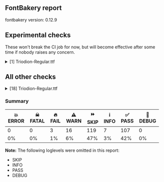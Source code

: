 ## FontBakery report

fontbakery version: 0.12.9



## Experimental checks

These won't break the CI job for now, but will become effective after some time if nobody raises any concern.


<details><summary>[1] Triodion-Regular.ttf</summary>
<div>
<details>
    <summary>⚠️ <b>WARN</b> Validate size, and resolution of article images, and ensure article page has minimum length and includes visual assets. <a href="https://fontbakery.readthedocs.io/en/stable/fontbakery/checks/googlefonts.article.html#"></a></summary>
    <div>







* ⚠️ **WARN** <p>Family metadata at fonts/ttf does not have an article.</p>
 [code: lacks-article]



</div>
</details>
</div>
</details>




## All other checks



<details><summary>[18] Triodion-Regular.ttf</summary>
<div>
<details>
    <summary>🔥 <b>FAIL</b> Do we have the latest version of FontBakery installed? <a href="https://fontbakery.readthedocs.io/en/stable/fontbakery/checks/universal.fontbakery.html#"></a></summary>
    <div>







* 🔥 **FAIL** <p>Current FontBakery version is 0.12.9, while a newer 0.12.10 is already available. Please upgrade it with 'pip install -U fontbakery'</p>
 [code: outdated-fontbakery]



</div>
</details>

<details>
    <summary>🔥 <b>FAIL</b> Shapes languages in all GF glyphsets. <a href="https://fontbakery.readthedocs.io/en/stable/fontbakery/checks/googlefonts.glyphset.html#"></a></summary>
    <div>







* 🔥 **FAIL** <p>GF_Cyrillic_Core glyphset:</p>
<table>
<thead>
<tr>
<th align="left">Language</th>
<th align="left">FAIL messages</th>
</tr>
</thead>
<tbody>
<tr>
<td align="left">uk_Cyrl (Ukrainian)</td>
<td align="left">Some base glyphs were missing: ʼ, ґ</td>
</tr>
<tr>
<td align="left">^</td>
<td align="left">Shaper produced a .notdef</td>
</tr>
</tbody>
</table>
 [code: failed-language-shaping]



* ⚠️ **WARN** <p>GF_Cyrillic_Core glyphset:</p>
<table>
<thead>
<tr>
<th align="left">Language</th>
<th align="left">WARN messages</th>
</tr>
</thead>
<tbody>
<tr>
<td align="left">uk_Cyrl (Ukrainian)</td>
<td align="left">Some auxiliary glyphs were missing: ʼ, ґ</td>
</tr>
</tbody>
</table>
 [code: warning-language-shaping]



</div>
</details>

<details>
    <summary>🔥 <b>FAIL</b> Check Google Fonts glyph coverage. <a href="https://fontbakery.readthedocs.io/en/stable/fontbakery/checks/googlefonts.glyphset.html#"></a></summary>
    <div>







* 🔥 **FAIL** <p>Missing required codepoints:</p>
<pre><code>- 0x0100 (LATIN CAPITAL LETTER A WITH MACRON)


- 0x0101 (LATIN SMALL LETTER A WITH MACRON)


- 0x0102 (LATIN CAPITAL LETTER A WITH BREVE)


- 0x0103 (LATIN SMALL LETTER A WITH BREVE)


- 0x0104 (LATIN CAPITAL LETTER A WITH OGONEK)


- 0x0105 (LATIN SMALL LETTER A WITH OGONEK)


- 0x0106 (LATIN CAPITAL LETTER C WITH ACUTE)


- 0x0107 (LATIN SMALL LETTER C WITH ACUTE)


- 0x010A (LATIN CAPITAL LETTER C WITH DOT ABOVE)


- 0x010B (LATIN SMALL LETTER C WITH DOT ABOVE)


- 0x010C (LATIN CAPITAL LETTER C WITH CARON)


- 0x010D (LATIN SMALL LETTER C WITH CARON)


- 0x010E (LATIN CAPITAL LETTER D WITH CARON)


- 0x010F (LATIN SMALL LETTER D WITH CARON)


- 0x0110 (LATIN CAPITAL LETTER D WITH STROKE)


- 0x0111 (LATIN SMALL LETTER D WITH STROKE)


- 0x0112 (LATIN CAPITAL LETTER E WITH MACRON)


- 0x0113 (LATIN SMALL LETTER E WITH MACRON)


- 0x0116 (LATIN CAPITAL LETTER E WITH DOT ABOVE)


- 0x0117 (LATIN SMALL LETTER E WITH DOT ABOVE)


- 0x0118 (LATIN CAPITAL LETTER E WITH OGONEK)


- 0x0119 (LATIN SMALL LETTER E WITH OGONEK)


- 0x011A (LATIN CAPITAL LETTER E WITH CARON)


- 0x011B (LATIN SMALL LETTER E WITH CARON)


- 0x011E (LATIN CAPITAL LETTER G WITH BREVE)


- 0x011F (LATIN SMALL LETTER G WITH BREVE)


- 0x0120 (LATIN CAPITAL LETTER G WITH DOT ABOVE)


- 0x0121 (LATIN SMALL LETTER G WITH DOT ABOVE)


- 0x0122 (LATIN CAPITAL LETTER G WITH CEDILLA)


- 0x0123 (LATIN SMALL LETTER G WITH CEDILLA)


- 0x0126 (LATIN CAPITAL LETTER H WITH STROKE)


- 0x0127 (LATIN SMALL LETTER H WITH STROKE)


- 0x012A (LATIN CAPITAL LETTER I WITH MACRON)


- 0x012B (LATIN SMALL LETTER I WITH MACRON)


- 0x012E (LATIN CAPITAL LETTER I WITH OGONEK)


- 0x012F (LATIN SMALL LETTER I WITH OGONEK)


- 0x0130 (LATIN CAPITAL LETTER I WITH DOT ABOVE)


- 0x0136 (LATIN CAPITAL LETTER K WITH CEDILLA)


- 0x0137 (LATIN SMALL LETTER K WITH CEDILLA)


- 0x0139 (LATIN CAPITAL LETTER L WITH ACUTE)


- 0x013A (LATIN SMALL LETTER L WITH ACUTE)


- 0x013B (LATIN CAPITAL LETTER L WITH CEDILLA)


- 0x013C (LATIN SMALL LETTER L WITH CEDILLA)


- 0x013D (LATIN CAPITAL LETTER L WITH CARON)


- 0x013E (LATIN SMALL LETTER L WITH CARON)


- 0x0141 (LATIN CAPITAL LETTER L WITH STROKE)


- 0x0142 (LATIN SMALL LETTER L WITH STROKE)


- 0x0143 (LATIN CAPITAL LETTER N WITH ACUTE)


- 0x0144 (LATIN SMALL LETTER N WITH ACUTE)


- 0x0145 (LATIN CAPITAL LETTER N WITH CEDILLA)


- 0x0146 (LATIN SMALL LETTER N WITH CEDILLA)


- 0x0147 (LATIN CAPITAL LETTER N WITH CARON)


- 0x0148 (LATIN SMALL LETTER N WITH CARON)


- 0x0150 (LATIN CAPITAL LETTER O WITH DOUBLE ACUTE)


- 0x0151 (LATIN SMALL LETTER O WITH DOUBLE ACUTE)


- 0x0154 (LATIN CAPITAL LETTER R WITH ACUTE)


- 0x0155 (LATIN SMALL LETTER R WITH ACUTE)


- 0x0158 (LATIN CAPITAL LETTER R WITH CARON)


- 0x0159 (LATIN SMALL LETTER R WITH CARON)


- 0x015A (LATIN CAPITAL LETTER S WITH ACUTE)


- 0x015B (LATIN SMALL LETTER S WITH ACUTE)


- 0x015E (LATIN CAPITAL LETTER S WITH CEDILLA)


- 0x015F (LATIN SMALL LETTER S WITH CEDILLA)


- 0x0160 (LATIN CAPITAL LETTER S WITH CARON)


- 0x0161 (LATIN SMALL LETTER S WITH CARON)


- 0x0164 (LATIN CAPITAL LETTER T WITH CARON)


- 0x0165 (LATIN SMALL LETTER T WITH CARON)


- 0x016A (LATIN CAPITAL LETTER U WITH MACRON)


- 0x016B (LATIN SMALL LETTER U WITH MACRON)


- 0x016E (LATIN CAPITAL LETTER U WITH RING ABOVE)


- 0x016F (LATIN SMALL LETTER U WITH RING ABOVE)


- 0x0170 (LATIN CAPITAL LETTER U WITH DOUBLE ACUTE)


- 0x0171 (LATIN SMALL LETTER U WITH DOUBLE ACUTE)


- 0x0172 (LATIN CAPITAL LETTER U WITH OGONEK)


- 0x0173 (LATIN SMALL LETTER U WITH OGONEK)


- 0x0174 (LATIN CAPITAL LETTER W WITH CIRCUMFLEX)


- 0x0175 (LATIN SMALL LETTER W WITH CIRCUMFLEX)


- 0x0176 (LATIN CAPITAL LETTER Y WITH CIRCUMFLEX)


- 0x0177 (LATIN SMALL LETTER Y WITH CIRCUMFLEX)


- 0x0178 (LATIN CAPITAL LETTER Y WITH DIAERESIS)


- 0x0179 (LATIN CAPITAL LETTER Z WITH ACUTE)


- 0x017A (LATIN SMALL LETTER Z WITH ACUTE)


- 0x017B (LATIN CAPITAL LETTER Z WITH DOT ABOVE)


- 0x017C (LATIN SMALL LETTER Z WITH DOT ABOVE)


- 0x017D (LATIN CAPITAL LETTER Z WITH CARON)


- 0x017E (LATIN SMALL LETTER Z WITH CARON)


- 0x0218 (LATIN CAPITAL LETTER S WITH COMMA BELOW)


- 0x0219 (LATIN SMALL LETTER S WITH COMMA BELOW)


- 0x021A (LATIN CAPITAL LETTER T WITH COMMA BELOW)


- 0x021B (LATIN SMALL LETTER T WITH COMMA BELOW)


- 0x0237 (LATIN SMALL LETTER DOTLESS J)


- 0x02C7 (CARON)


- 0x02D8 (BREVE)


- 0x02D9 (DOT ABOVE)


- 0x02DB (OGONEK)


- 0x02DD (DOUBLE ACUTE ACCENT)


- 0x0302 (COMBINING CIRCUMFLEX ACCENT)


- 0x0303 (COMBINING TILDE)


- 0x0304 (COMBINING MACRON)


- 0x030A (COMBINING RING ABOVE)


- 0x030B (COMBINING DOUBLE ACUTE ACCENT)


- 0x030C (COMBINING CARON)


- 0x0326 (COMBINING COMMA BELOW)


- 0x0327 (COMBINING CEDILLA)


- 0x0328 (COMBINING OGONEK)


- 0x1E80 (LATIN CAPITAL LETTER W WITH GRAVE)


- 0x1E81 (LATIN SMALL LETTER W WITH GRAVE)


- 0x1E82 (LATIN CAPITAL LETTER W WITH ACUTE)


- 0x1E83 (LATIN SMALL LETTER W WITH ACUTE)


- 0x1E84 (LATIN CAPITAL LETTER W WITH DIAERESIS)


- 0x1E85 (LATIN SMALL LETTER W WITH DIAERESIS)


- 0x1E9E (LATIN CAPITAL LETTER SHARP S)


- 0x1EF2 (LATIN CAPITAL LETTER Y WITH GRAVE)


- 0x1EF3 (LATIN SMALL LETTER Y WITH GRAVE)


- 0x2122 (TRADE MARK SIGN)
</code></pre>
 [code: missing-codepoints]



</div>
</details>

<details>
    <summary>⚠️ <b>WARN</b> Check glyphs in mark glyph class are non-spacing. <a href="https://fontbakery.readthedocs.io/en/stable/fontbakery/checks/opentype.gdef.html#"></a></summary>
    <div>







* ⚠️ **WARN** <p>The following spacing glyphs may be in the GDEF mark glyph class by mistake:
acutecomb (U+0301), gravecomb (U+0300), uni0306 (U+0306), uni0307 (U+0307), uni0308 (U+0308), uni030F (U+030F), uni0311 (U+0311), uni033E (U+033E), uni0360 (U+0360), uni0483 (U+0483), uni0485 (U+0485), uni0486 (U+0486), uni0486.upper (U+E000), uni04860300 (U+E003), uni04860300.upper (U+E004), uni04860301 (U+E001), uni04860301.upper (U+E002), uni0487 (U+0487) and uniA675 (U+A675)</p>
 [code: spacing-mark-glyphs]



</div>
</details>

<details>
    <summary>⚠️ <b>WARN</b> Check mark characters are in GDEF mark glyph class. <a href="https://fontbakery.readthedocs.io/en/stable/fontbakery/checks/opentype.gdef.html#"></a></summary>
    <div>







* ⚠️ **WARN** <p>The following mark characters could be in the GDEF mark glyph class:
uni034F (U+034F), uni0484 (U+0484), uni1DC0 (U+1DC0), uni1DC1 (U+1DC1), uniA66F (U+A66F) and uniA67D (U+A67D)</p>
 [code: mark-chars]



</div>
</details>

<details>
    <summary>⚠️ <b>WARN</b> Check if each glyph has the recommended amount of contours. <a href="https://fontbakery.readthedocs.io/en/stable/fontbakery/checks/universal.html#"></a></summary>
    <div>







* ⚠️ **WARN** <p>This check inspects the glyph outlines and detects the total number of contours in each of them. The expected values are infered from the typical ammounts of contours observed in a large collection of reference font families. The divergences listed below may simply indicate a significantly different design on some of your glyphs. On the other hand, some of these may flag actual bugs in the font such as glyphs mapped to an incorrect codepoint. Please consider reviewing the design and codepoint assignment of these to make sure they are correct.</p>
<p>The following glyphs do not have the recommended number of contours:</p>
<pre><code>- Glyph name: .null	Contours detected: 5	Expected: 0

- Glyph name: asterisk	Contours detected: 2	Expected: 1 or 4

- Glyph name: afii10070	Contours detected: 1	Expected: 2

- Glyph name: afii10076	Contours detected: 2	Expected: 1

- Glyph name: uni0450	Contours detected: 2	Expected: 3

- Glyph name: uni0451	Contours detected: 3	Expected: 4

- Glyph name: afii10103	Contours detected: 1	Expected: 2

- Glyph name: uni045C	Contours detected: 3	Expected: 2

- Glyph name: uni046E	Contours detected: 1	Expected: 2

- Glyph name: uni046F	Contours detected: 1	Expected: 2

- Glyph name: uni0473	Contours detected: 2	Expected: 3

- Glyph name: uni0484	Contours detected: 2	Expected: 1

- Glyph name: uni25CC	Contours detected: 8	Expected: 16 or 12

- Glyph name: .null	Contours detected: 5	Expected: 0

- Glyph name: asterisk	Contours detected: 2	Expected: 1 or 4

- Glyph name: uni0450	Contours detected: 2	Expected: 3

- Glyph name: uni0451	Contours detected: 3	Expected: 4

- Glyph name: uni045C	Contours detected: 3	Expected: 2

- Glyph name: uni046E	Contours detected: 1	Expected: 2

- Glyph name: uni046F	Contours detected: 1	Expected: 2

- Glyph name: uni0473	Contours detected: 2	Expected: 3

- Glyph name: uni0484	Contours detected: 2	Expected: 1

- Glyph name: uni25CC	Contours detected: 8	Expected: 16 or 12
</code></pre>
 [code: contour-count]



</div>
</details>

<details>
    <summary>⚠️ <b>WARN</b> Check math signs have the same width. <a href="https://fontbakery.readthedocs.io/en/stable/fontbakery/checks/universal.html#"></a></summary>
    <div>







* ⚠️ **WARN** <p>The most common width is 887 among a set of 4 math glyphs.
The following math glyphs have a different width, though:</p>
<p>Width = 453:
plus</p>
<p>Width = 611:
less</p>
<p>Width = 376:
equal</p>
<p>Width = 600:
greater</p>
<p>Width = 466:
logicalnot</p>
<p>Width = 579:
plusminus, divide, multiply</p>
<p>Width = 360:
minus</p>
 [code: width-outliers]



</div>
</details>

<details>
    <summary>⚠️ <b>WARN</b> Does the font contain a soft hyphen? <a href="https://fontbakery.readthedocs.io/en/stable/fontbakery/checks/universal.glyphset.html#"></a></summary>
    <div>







* ⚠️ **WARN** <p>This font has a 'Soft Hyphen' character.</p>
 [code: softhyphen]



</div>
</details>

<details>
    <summary>⚠️ <b>WARN</b> Font has **proper** whitespace glyph names? <a href="https://fontbakery.readthedocs.io/en/stable/fontbakery/checks/universal.glyphnames.html#"></a></summary>
    <div>







* ⚠️ **WARN** <p>Glyph 0x00A0 is called &quot;nbspace&quot;: Change to &quot;uni00A0&quot;</p>
 [code: not-recommended-00a0]



</div>
</details>

<details>
    <summary>⚠️ <b>WARN</b> Do any segments have colinear vectors? <a href="https://fontbakery.readthedocs.io/en/stable/fontbakery/checks/outline.html#"></a></summary>
    <div>







* ⚠️ **WARN** <p>The following glyphs have colinear vectors:</p>
<pre><code>* Z (U+005A): L&lt;&lt;187.0,38.0&gt;--&lt;189.0,38.0&gt;&gt; -&gt; L&lt;&lt;189.0,38.0&gt;--&lt;382.0,42.0&gt;&gt;

* u1F543 (U+1F543): L&lt;&lt;627.0,195.0&gt;--&lt;628.0,143.0&gt;&gt; -&gt; L&lt;&lt;628.0,143.0&gt;--&lt;628.0,115.0&gt;&gt;

* u1F544 (U+1F544): L&lt;&lt;40.0,115.0&gt;--&lt;40.0,143.0&gt;&gt; -&gt; L&lt;&lt;40.0,143.0&gt;--&lt;41.0,195.0&gt;&gt;

* u1F545 (U+1F545): L&lt;&lt;318.0,356.0&gt;--&lt;305.0,351.0&gt;&gt; -&gt; L&lt;&lt;305.0,351.0&gt;--&lt;294.0,347.0&gt;&gt;

* u1f545.alt2 (U+E5D1): L&lt;&lt;269.0,462.0&gt;--&lt;271.0,653.0&gt;&gt; -&gt; L&lt;&lt;271.0,653.0&gt;--&lt;271.0,659.0&gt;&gt;

* uni040E (U+040E): L&lt;&lt;292.0,41.0&gt;--&lt;298.0,155.0&gt;&gt; -&gt; L&lt;&lt;298.0,155.0&gt;--&lt;303.0,232.0&gt;&gt;

* uni040E (U+040E): L&lt;&lt;346.0,281.0&gt;--&lt;339.0,154.0&gt;&gt; -&gt; L&lt;&lt;339.0,154.0&gt;--&lt;333.0,41.0&gt;&gt;

* uni0423 (U+0423): L&lt;&lt;292.0,41.0&gt;--&lt;298.0,155.0&gt;&gt; -&gt; L&lt;&lt;298.0,155.0&gt;--&lt;303.0,232.0&gt;&gt;

* uni0423 (U+0423): L&lt;&lt;346.0,281.0&gt;--&lt;339.0,154.0&gt;&gt; -&gt; L&lt;&lt;339.0,154.0&gt;--&lt;333.0,41.0&gt;&gt;

* uni046A (U+046A): L&lt;&lt;404.0,443.0&gt;--&lt;254.0,624.0&gt;&gt; -&gt; L&lt;&lt;254.0,624.0&gt;--&lt;245.0,633.0&gt;&gt;

* uni203B (U+203B): L&lt;&lt;295.0,340.0&gt;--&lt;339.0,383.0&gt;&gt; -&gt; L&lt;&lt;339.0,383.0&gt;--&lt;382.0,425.0&gt;&gt;

* uni2DE6 (U+2DE6): L&lt;&lt;-300.0,521.0&gt;--&lt;-298.0,660.0&gt;&gt; -&gt; L&lt;&lt;-298.0,660.0&gt;--&lt;-296.0,755.0&gt;&gt;

* uni2DE6 (U+2DE6): L&lt;&lt;-90.0,730.0&gt;--&lt;-87.0,713.0&gt;&gt; -&gt; L&lt;&lt;-87.0,713.0&gt;--&lt;-86.0,708.0&gt;&gt;

* uni2DE60487 (U+F4E6): L&lt;&lt;-300.0,521.0&gt;--&lt;-298.0,660.0&gt;&gt; -&gt; L&lt;&lt;-298.0,660.0&gt;--&lt;-296.0,755.0&gt;&gt;

* uni2DE60487 (U+F4E6): L&lt;&lt;-90.0,730.0&gt;--&lt;-87.0,713.0&gt;&gt; -&gt; L&lt;&lt;-87.0,713.0&gt;--&lt;-86.0,708.0&gt;&gt;

* uni2DE8 (U+2DE8): L&lt;&lt;-81.0,793.0&gt;--&lt;-78.0,746.0&gt;&gt; -&gt; L&lt;&lt;-78.0,746.0&gt;--&lt;-70.0,632.0&gt;&gt;

* uni2DEE (U+2DEE): L&lt;&lt;-398.0,536.0&gt;--&lt;-398.0,618.0&gt;&gt; -&gt; L&lt;&lt;-398.0,618.0&gt;--&lt;-398.0,623.0&gt;&gt;

* uni2DF2 (U+2DF2): L&lt;&lt;-134.0,584.0&gt;--&lt;-134.0,570.0&gt;&gt; -&gt; L&lt;&lt;-134.0,570.0&gt;--&lt;-132.0,550.0&gt;&gt;

* uni2DF2 (U+2DF2): L&lt;&lt;-251.0,604.0&gt;--&lt;-250.0,582.0&gt;&gt; -&gt; L&lt;&lt;-250.0,582.0&gt;--&lt;-249.0,560.0&gt;&gt;

* uni2DF2 (U+2DF2): L&lt;&lt;-63.0,553.0&gt;--&lt;-64.0,573.0&gt;&gt; -&gt; L&lt;&lt;-64.0,573.0&gt;--&lt;-66.0,606.0&gt;&gt;

* uni2DF20487 (U+F4F2): L&lt;&lt;-134.0,584.0&gt;--&lt;-134.0,570.0&gt;&gt; -&gt; L&lt;&lt;-134.0,570.0&gt;--&lt;-132.0,550.0&gt;&gt;

* uni2DF20487 (U+F4F2): L&lt;&lt;-251.0,604.0&gt;--&lt;-250.0,582.0&gt;&gt; -&gt; L&lt;&lt;-250.0,582.0&gt;--&lt;-249.0,560.0&gt;&gt;

* uni2DF20487 (U+F4F2): L&lt;&lt;-63.0,553.0&gt;--&lt;-64.0,573.0&gt;&gt; -&gt; L&lt;&lt;-64.0,573.0&gt;--&lt;-66.0,606.0&gt;&gt;

* uni2DF3 (U+2DF3): L&lt;&lt;-252.0,653.0&gt;--&lt;-251.0,618.0&gt;&gt; -&gt; L&lt;&lt;-251.0,618.0&gt;--&lt;-250.0,598.0&gt;&gt;

* uni2DF3 (U+2DF3): L&lt;&lt;-81.0,592.0&gt;--&lt;-82.0,610.0&gt;&gt; -&gt; L&lt;&lt;-82.0,610.0&gt;--&lt;-84.0,655.0&gt;&gt;

* uni2DF30487 (U+F4F3): L&lt;&lt;-252.0,653.0&gt;--&lt;-251.0,618.0&gt;&gt; -&gt; L&lt;&lt;-251.0,618.0&gt;--&lt;-250.0,598.0&gt;&gt;

* uni2DF30487 (U+F4F3): L&lt;&lt;-81.0,592.0&gt;--&lt;-82.0,610.0&gt;&gt; -&gt; L&lt;&lt;-82.0,610.0&gt;--&lt;-84.0,655.0&gt;&gt;

* uni2DFD (U+2DFD): L&lt;&lt;-158.0,611.0&gt;--&lt;-158.0,573.0&gt;&gt; -&gt; L&lt;&lt;-158.0,573.0&gt;--&lt;-157.0,521.0&gt;&gt;

* uni2DFD0487 (U+F4FD): L&lt;&lt;-158.0,611.0&gt;--&lt;-158.0,573.0&gt;&gt; -&gt; L&lt;&lt;-158.0,573.0&gt;--&lt;-157.0,521.0&gt;&gt;

* uniA640 (U+A640): L&lt;&lt;107.0,685.0&gt;--&lt;165.0,681.0&gt;&gt; -&gt; L&lt;&lt;165.0,681.0&gt;--&lt;230.0,678.0&gt;&gt;

* uniA640 (U+A640): L&lt;&lt;149.0,288.0&gt;--&lt;248.0,391.0&gt;&gt; -&gt; L&lt;&lt;248.0,391.0&gt;--&lt;383.0,522.0&gt;&gt;

* uniA641 (U+A641): L&lt;&lt;107.0,470.0&gt;--&lt;165.0,467.0&gt;&gt; -&gt; L&lt;&lt;165.0,467.0&gt;--&lt;230.0,465.0&gt;&gt;

* uniA641 (U+A641): L&lt;&lt;165.0,467.0&gt;--&lt;230.0,465.0&gt;&gt; -&gt; L&lt;&lt;230.0,465.0&gt;--&lt;392.0,465.0&gt;&gt;

* uniA675 (U+A675): L&lt;&lt;-215.0,514.0&gt;--&lt;-243.0,620.0&gt;&gt; -&gt; L&lt;&lt;-243.0,620.0&gt;--&lt;-244.0,623.0&gt;&gt;

* uniA675 (U+A675): L&lt;&lt;-345.0,514.0&gt;--&lt;-369.0,620.0&gt;&gt; -&gt; L&lt;&lt;-369.0,620.0&gt;--&lt;-370.0,623.0&gt;&gt;

* uniE92B (U+E92B): L&lt;&lt;58.0,589.0&gt;--&lt;58.0,670.0&gt;&gt; -&gt; L&lt;&lt;58.0,670.0&gt;--&lt;58.0,676.0&gt;&gt;
</code></pre>
 [code: found-colinear-vectors]



</div>
</details>

<details>
    <summary>⚠️ <b>WARN</b> Do outlines contain any jaggy segments? <a href="https://fontbakery.readthedocs.io/en/stable/fontbakery/checks/outline.html#"></a></summary>
    <div>







* ⚠️ **WARN** <p>The following glyphs have jaggy segments:</p>
<pre><code>* afii10017 (U+0410): B&lt;&lt;292.5,468.0&gt;-&lt;305.0,488.0&gt;-&lt;315.0,510.0&gt;&gt;/B&lt;&lt;315.0,510.0&gt;-&lt;304.0,496.0&gt;-&lt;290.0,482.5&gt;&gt; = 13.713271806952509

* u1F312 (U+1F312): B&lt;&lt;468.0,49.0&gt;-&lt;442.0,33.0&gt;-&lt;425.0,33.0&gt;&gt;/B&lt;&lt;425.0,33.0&gt;-&lt;432.0,32.0&gt;-&lt;435.0,32.0&gt;&gt; = 8.13010235415596

* u1F318 (U+1F318): B&lt;&lt;376.5,763.0&gt;-&lt;384.0,766.0&gt;-&lt;393.0,768.0&gt;&gt;/L&lt;&lt;393.0,768.0&gt;--&lt;379.0,768.0&gt;&gt; = 12.528807709151492

* u1F377 (U+1F377): B&lt;&lt;466.5,415.5&gt;-&lt;489.0,424.0&gt;-&lt;507.0,431.0&gt;&gt;/B&lt;&lt;507.0,431.0&gt;-&lt;499.0,430.0&gt;-&lt;487.5,430.0&gt;&gt; = 14.12548915823142

* u1F41F (U+1F41F): B&lt;&lt;516.0,308.0&gt;-&lt;543.0,314.0&gt;-&lt;730.0,332.0&gt;&gt;/B&lt;&lt;730.0,332.0&gt;-&lt;702.0,336.0&gt;-&lt;675.5,337.5&gt;&gt; = 13.62826507913694

* u1F41F (U+1F41F): L&lt;&lt;833.0,445.0&gt;--&lt;914.0,405.0&gt;&gt;/B&lt;&lt;914.0,405.0&gt;-&lt;900.0,416.0&gt;-&lt;900.0,434.0&gt;&gt; = 11.875815566048908

* uni263D (U+263D): B&lt;&lt;117.0,764.0&gt;-&lt;107.0,766.0&gt;-&lt;96.0,767.0&gt;&gt;/B&lt;&lt;96.0,767.0&gt;-&lt;110.0,763.0&gt;-&lt;128.5,749.0&gt;&gt; = 10.750966993188039

* uni263D (U+263D): B&lt;&lt;124.5,28.5&gt;-&lt;113.0,20.0&gt;-&lt;106.0,20.0&gt;&gt;/B&lt;&lt;106.0,20.0&gt;-&lt;113.0,19.0&gt;-&lt;116.0,18.5&gt;&gt; = 8.13010235415596

* uni263E (U+263E): B&lt;&lt;359.5,749.0&gt;-&lt;378.0,763.0&gt;-&lt;392.0,767.0&gt;&gt;/B&lt;&lt;392.0,767.0&gt;-&lt;382.0,766.0&gt;-&lt;372.0,764.0&gt;&gt; = 10.234802763423207

* uni263E (U+263E): B&lt;&lt;372.0,18.5&gt;-&lt;375.0,19.0&gt;-&lt;382.0,20.0&gt;&gt;/B&lt;&lt;382.0,20.0&gt;-&lt;376.0,20.0&gt;-&lt;364.0,28.5&gt;&gt; = 8.13010235415596

* uniA656 (U+A656): B&lt;&lt;505.0,411.0&gt;-&lt;522.0,426.0&gt;-&lt;535.0,436.0&gt;&gt;/B&lt;&lt;535.0,436.0&gt;-&lt;521.0,429.0&gt;-&lt;495.0,418.0&gt;&gt; = 11.003540851749474
</code></pre>
 [code: found-jaggy-segments]



</div>
</details>

<details>
    <summary>⚠️ <b>WARN</b> Do outlines contain any semi-vertical or semi-horizontal lines? <a href="https://fontbakery.readthedocs.io/en/stable/fontbakery/checks/outline.html#"></a></summary>
    <div>







* ⚠️ **WARN** <p>The following glyphs have semi-vertical/semi-horizontal lines:</p>
<pre><code>* N (U+004E): L&lt;&lt;556.0,185.0&gt;--&lt;554.0,514.0&gt;&gt;

* Ntilde (U+00D1): L&lt;&lt;556.0,185.0&gt;--&lt;554.0,514.0&gt;&gt;

* T (U+0054): L&lt;&lt;350.0,504.0&gt;--&lt;352.0,124.0&gt;&gt;

* e (U+0065): L&lt;&lt;385.0,256.0&gt;--&lt;119.0,258.0&gt;&gt;

* eacute (U+00E9): L&lt;&lt;385.0,256.0&gt;--&lt;119.0,258.0&gt;&gt;

* ecircumflex (U+00EA): L&lt;&lt;385.0,256.0&gt;--&lt;119.0,258.0&gt;&gt;

* edieresis (U+00EB): L&lt;&lt;385.0,256.0&gt;--&lt;119.0,258.0&gt;&gt;

* egrave (U+00E8): L&lt;&lt;385.0,256.0&gt;--&lt;119.0,258.0&gt;&gt;

* logicalnot (U+00AC): L&lt;&lt;380.0,166.0&gt;--&lt;25.0,165.0&gt;&gt;

* onequarter (U+00BC): L&lt;&lt;216.0,635.0&gt;--&lt;215.0,361.0&gt;&gt;

* u1F545 (U+1F545): L&lt;&lt;149.0,654.0&gt;--&lt;151.0,388.0&gt;&gt;

* u1F545 (U+1F545): L&lt;&lt;151.0,349.0&gt;--&lt;152.0,4.0&gt;&gt;

* u1F545 (U+1F545): L&lt;&lt;377.0,244.0&gt;--&lt;379.0,4.0&gt;&gt;

* u1F545 (U+1F545): L&lt;&lt;591.0,654.0&gt;--&lt;594.0,4.0&gt;&gt;

* u1f545.alt2 (U+E5D1): L&lt;&lt;172.0,761.0&gt;--&lt;173.0,450.0&gt;&gt;

* u1f545.alt2 (U+E5D1): L&lt;&lt;173.0,404.0&gt;--&lt;175.0,0.0&gt;&gt;

* u1f545.alt2 (U+E5D1): L&lt;&lt;690.0,761.0&gt;--&lt;691.0,438.0&gt;&gt;

* u1f545.alt2 (U+E5D1): L&lt;&lt;691.0,341.0&gt;--&lt;692.0,0.0&gt;&gt;

* uni0470 (U+0470): L&lt;&lt;380.0,40.0&gt;--&lt;379.0,782.0&gt;&gt;
</code></pre>
 [code: found-semi-vertical]



</div>
</details>

<details>
    <summary>⚠️ <b>WARN</b> Ensure soft_dotted characters lose their dot when combined with marks that replace the dot. <a href="https://fontbakery.readthedocs.io/en/stable/fontbakery/checks/shaping.html#"></a></summary>
    <div>







* ⚠️ **WARN** <p>The dot of soft dotted characters used in orthographies <em>must</em> disappear in the following strings: j̀ j́ j̈ j̑ і́</p>
<p>The dot of soft dotted characters <em>should</em> disappear in other cases, for example: ĭ i̇ ȉ ȋ i̾ i҃ i҄ i҅ i҆ i҇ i᷀ i᷁ iⷠ iⷡ iⷢ iⷣ iⷤ iⷥ iⷦ iⷧ</p>
<p>Your font fully covers the following languages that require the soft-dotted feature: Belarusian (Cyrl, 10,064,517 speakers).</p>
<p>Your font does <em>not</em> cover the following languages that require the soft-dotted feature: Dii (Latn, 71,000 speakers), Avokaya (Latn, 100,000 speakers), Navajo (Latn, 166,319 speakers), Cicipu (Latn, 44,000 speakers), Mango (Latn, 77,000 speakers), Ebira (Latn, 2,200,000 speakers), Kom (Latn, 360,685 speakers), Gulay (Latn, 250,478 speakers), Aghem (Latn, 38,843 speakers), Ma’di (Latn, 584,000 speakers), Fur (Latn, 1,230,163 speakers), South Central Banda (Latn, 244,000 speakers), Makaa (Latn, 221,000 speakers), Kpelle, Guinea (Latn, 622,000 speakers), Zapotec (Latn, 490,000 speakers), Southern Kisi (Latn, 360,000 speakers), Dutch (Latn, 31,709,104 speakers), Lugbara (Latn, 2,200,000 speakers), Dan (Latn, 1,099,244 speakers), Koonzime (Latn, 40,000 speakers), Ejagham (Latn, 120,000 speakers), Yala (Latn, 200,000 speakers), Basaa (Latn, 332,940 speakers), Vute (Latn, 21,000 speakers), Mundani (Latn, 34,000 speakers), Igbo (Latn, 27,823,640 speakers), Mfumte (Latn, 79,000 speakers), Bafut (Latn, 158,146 speakers), Bete-Bendi (Latn, 100,000 speakers), Sar (Latn, 500,000 speakers), Ekpeye (Latn, 226,000 speakers), Lithuanian (Latn, 2,357,094 speakers), Ijo, Southeast (Latn, 2,471,000 speakers), Nateni (Latn, 100,000 speakers), Nzakara (Latn, 50,000 speakers), Ukrainian (Cyrl, 29,273,587 speakers), Ngbaka (Latn, 1,020,000 speakers).</p>
 [code: soft-dotted]



</div>
</details>

<details>
    <summary>⚠️ <b>WARN</b> Check for codepoints not covered by METADATA subsets. <a href="https://fontbakery.readthedocs.io/en/stable/fontbakery/checks/googlefonts.subsets.html#"></a></summary>
    <div>







* ⚠️ **WARN** <p>The following codepoints supported by the font are not covered by
any subsets defined in the font's metadata file, and will never
be served. You can solve this by either manually adding additional
subset declarations to METADATA.pb, or by editing the glyphset
definitions.</p>
<ul>
<li>U+007F : try adding symbols</li>
<li>U+0306 COMBINING BREVE: try adding one of: tifinagh, old-permic</li>
<li>U+0307 COMBINING DOT ABOVE: try adding one of: tifinagh, canadian-aboriginal, syriac, coptic, math, tai-le, malayalam, old-permic</li>
<li>U+030F COMBINING DOUBLE GRAVE ACCENT: not included in any glyphset definition</li>
<li>U+0311 COMBINING INVERTED BREVE: try adding coptic</li>
<li>U+033E COMBINING VERTICAL TILDE: not included in any glyphset definition</li>
<li>U+034F COMBINING GRAPHEME JOINER: not included in any glyphset definition</li>
<li>U+0360 COMBINING DOUBLE TILDE: not included in any glyphset definition</li>
<li>U+10FB GEORGIAN PARAGRAPH SEPARATOR: try adding georgian</li>
<li>U+1DC0 COMBINING DOTTED GRAVE ACCENT: not included in any glyphset definition</li>
<li>U+1DC1 COMBINING DOTTED ACUTE ACCENT: not included in any glyphset definition</li>
<li>U+2000 EN QUAD: not included in any glyphset definition</li>
<li>U+2001 EM QUAD: not included in any glyphset definition</li>
<li>U+2003 EM SPACE: try adding nushu</li>
<li>U+2004 THREE-PER-EM SPACE: not included in any glyphset definition</li>
<li>U+2005 FOUR-PER-EM SPACE: not included in any glyphset definition</li>
<li>U+2006 SIX-PER-EM SPACE: not included in any glyphset definition</li>
<li>U+2007 FIGURE SPACE: not included in any glyphset definition</li>
<li>U+2008 PUNCTUATION SPACE: not included in any glyphset definition</li>
<li>U+200A HAIR SPACE: not included in any glyphset definition</li>
<li>U+200C ZERO WIDTH NON-JOINER: try adding one of: avestan, yi, myanmar, manichaean, tagbanwa, arabic, kharoshthi, hatran, khudawadi, sinhala, javanese, zanabazar-square, hebrew, buginese, malayalam, khojki, nko, gunjala-gondi, pahawh-hmong, thaana, tai-viet, mahajani, tifinagh, grantha, tagalog, kayah-li, psalter-pahlavi, khmer, limbu, newa, tai-le, kannada, batak, tamil, kaithi, siddham, hanifi-rohingya, sogdian, phags-pa, oriya, gurmukhi, chakma, syloti-nagri, bengali, devanagari, tibetan, buhid, masaram-gondi, tirhuta, hanunoo, takri, balinese, mongolian, sundanese, dogra, telugu, duployan, tai-tham, warang-citi, modi, new-tai-lue, lao, brahmi, rejang, cham, sharada, syriac, thai, mandaic, gujarati, saurashtra, lepcha, meetei-mayek, bhaiksuki</li>
<li>U+200D ZERO WIDTH JOINER: try adding one of: avestan, yi, myanmar, manichaean, tagbanwa, arabic, kharoshthi, khudawadi, sinhala, old-hungarian, javanese, zanabazar-square, hebrew, buginese, malayalam, khojki, nko, gunjala-gondi, pahawh-hmong, thaana, tai-viet, mahajani, tifinagh, grantha, tagalog, kayah-li, psalter-pahlavi, khmer, limbu, newa, tai-le, kannada, batak, tamil, kaithi, siddham, hanifi-rohingya, sogdian, phags-pa, oriya, gurmukhi, chakma, syloti-nagri, bengali, devanagari, tibetan, buhid, masaram-gondi, tirhuta, hanunoo, takri, balinese, mongolian, sundanese, dogra, telugu, duployan, tai-tham, warang-citi, modi, new-tai-lue, lao, brahmi, rejang, cham, sharada, syriac, thai, mandaic, gujarati, saurashtra, lepcha, meetei-mayek, bhaiksuki</li>
<li>U+200E LEFT-TO-RIGHT MARK: try adding one of: thaana, phags-pa, arabic, syriac, hebrew, nko</li>
<li>U+200F RIGHT-TO-LEFT MARK: try adding one of: thaana, phags-pa, syriac, hebrew, nko</li>
<li>U+2010 HYPHEN: try adding one of: yi, sundanese, arabic, kharoshthi, kayah-li, lisu, cham, coptic, syloti-nagri, hebrew, armenian, kaithi, sora-sompeng</li>
<li>U+2011 NON-BREAKING HYPHEN: try adding one of: syloti-nagri, arabic, yi</li>
<li>U+2012 FIGURE DASH: not included in any glyphset definition</li>
<li>U+2024 ONE DOT LEADER: try adding armenian</li>
<li>U+2025 TWO DOT LEADER: try adding phags-pa</li>
<li>U+2027 HYPHENATION POINT: not included in any glyphset definition</li>
<li>U+202F NARROW NO-BREAK SPACE: try adding one of: yi, mongolian</li>
<li>U+203B REFERENCE MARK: not included in any glyphset definition</li>
<li>U+2052 COMMERCIAL MINUS SIGN: not included in any glyphset definition</li>
<li>U+2053 SWUNG DASH: try adding coptic</li>
<li>U+2056 THREE DOT PUNCTUATION: try adding coptic</li>
<li>U+2058 FOUR DOT PUNCTUATION: try adding coptic</li>
<li>U+2059 FIVE DOT PUNCTUATION: try adding coptic</li>
<li>U+205C DOTTED CROSS: not included in any glyphset definition</li>
<li>U+205D TRICOLON: try adding one of: meroitic, old-hungarian</li>
<li>U+205E VERTICAL FOUR DOTS: try adding old-hungarian</li>
<li>U+2219 BULLET OPERATOR: try adding one of: symbols, tai-tham, math, yi</li>
<li>U+223B HOMOTHETIC: try adding math</li>
<li>U+223C TILDE OPERATOR: try adding math</li>
<li>U+223D REVERSED TILDE: try adding math</li>
<li>U+2241 NOT TILDE: try adding math</li>
<li>U+25CC DOTTED CIRCLE: try adding one of: yi, khudawadi, sinhala, hebrew, malayalam, nko, gunjala-gondi, pahawh-hmong, thaana, tai-viet, psalter-pahlavi, soyombo, newa, hanifi-rohingya, oriya, chakma, marchen, hanunoo, balinese, duployan, tai-tham, warang-citi, syriac, sharada, thai, khojki, saurashtra, meetei-mayek, tagbanwa, zanabazar-square, adlam, wancho, elbasan, tifinagh, grantha, limbu, gurmukhi, syloti-nagri, devanagari, sundanese, mongolian, modi, new-tai-lue, rejang, brahmi, gujarati, kharoshthi, bassa-vah, mahajani, caucasian-albanian, miao, mende-kikakui, tamil, kaithi, sogdian, tibetan, coptic, tirhuta, buhid, masaram-gondi, takri, dogra, lao, ahom, mandaic, math, lepcha, tagalog, myanmar, manichaean, javanese, buginese, armenian, symbols, kayah-li, khmer, tai-le, kannada, batak, siddham, phags-pa, canadian-aboriginal, osage, bengali, music, telugu, cham, old-permic, bhaiksuki</li>
<li>U+2626 ORTHODOX CROSS: try adding symbols</li>
<li>U+263D FIRST QUARTER MOON: try adding symbols</li>
<li>U+263E LAST QUARTER MOON: try adding symbols</li>
<li>U+271A HEAVY GREEK CROSS: try adding symbols</li>
<li>U+2720 MALTESE CROSS: try adding symbols</li>
<li>U+2734 EIGHT POINTED BLACK STAR: try adding symbols</li>
<li>U+29DF DOUBLE-ENDED MULTIMAP: try adding math</li>
<li>U+2E2A TWO DOTS OVER ONE DOT PUNCTUATION: not included in any glyphset definition</li>
<li>U+2E2B ONE DOT OVER TWO DOTS PUNCTUATION: not included in any glyphset definition</li>
<li>U+2E2C SQUARED FOUR DOT PUNCTUATION: not included in any glyphset definition</li>
<li>U+2E2D FIVE DOT MARK: not included in any glyphset definition</li>
<li>U+2E2F VERTICAL TILDE: not included in any glyphset definition</li>
<li>U+2E34 RAISED COMMA: try adding coptic</li>
<li>U+2E43 DASH WITH LEFT UPTURN: try adding glagolitic</li>
<li>U+E000 : not included in any glyphset definition</li>
<li>U+E001 : not included in any glyphset definition</li>
<li>U+E002 : not included in any glyphset definition</li>
<li>U+E003 : not included in any glyphset definition</li>
<li>U+E004 : not included in any glyphset definition</li>
<li>U+E005 : not included in any glyphset definition</li>
<li>U+E0EC : not included in any glyphset definition</li>
<li>U+E2EA : not included in any glyphset definition</li>
<li>U+E3C0 : not included in any glyphset definition</li>
<li>U+E5D0 : not included in any glyphset definition</li>
<li>U+E5D1 : not included in any glyphset definition</li>
<li>U+E5D2 : not included in any glyphset definition</li>
<li>U+E5D3 : not included in any glyphset definition</li>
<li>U+E5D4 : not included in any glyphset definition</li>
<li>U+E5D5 : not included in any glyphset definition</li>
<li>U+E5D6 : not included in any glyphset definition</li>
<li>U+E8E1 : not included in any glyphset definition</li>
<li>U+E8E3 : not included in any glyphset definition</li>
<li>U+E8E5 : not included in any glyphset definition</li>
<li>U+E901 : not included in any glyphset definition</li>
<li>U+E903 : not included in any glyphset definition</li>
<li>U+E904 : not included in any glyphset definition</li>
<li>U+E92A : not included in any glyphset definition</li>
<li>U+E92B : not included in any glyphset definition</li>
<li>U+F4E0 : not included in any glyphset definition</li>
<li>U+F4E1 : not included in any glyphset definition</li>
<li>U+F4E2 : not included in any glyphset definition</li>
<li>U+F4E6 : not included in any glyphset definition</li>
<li>U+F4E7 : not included in any glyphset definition</li>
<li>U+F4E9 : not included in any glyphset definition</li>
<li>U+F4EA : not included in any glyphset definition</li>
<li>U+F4EB : not included in any glyphset definition</li>
<li>U+F4EC : not included in any glyphset definition</li>
<li>U+F4ED : not included in any glyphset definition</li>
<li>U+F4EE : not included in any glyphset definition</li>
<li>U+F4F0 : not included in any glyphset definition</li>
<li>U+F4F1 : not included in any glyphset definition</li>
<li>U+F4F2 : not included in any glyphset definition</li>
<li>U+F4F3 : not included in any glyphset definition</li>
<li>U+F4FD : not included in any glyphset definition</li>
<li>U+FB00 LATIN SMALL LIGATURE FF: not included in any glyphset definition</li>
<li>U+FB01 LATIN SMALL LIGATURE FI: not included in any glyphset definition</li>
<li>U+FB02 LATIN SMALL LIGATURE FL: not included in any glyphset definition</li>
<li>U+FB05 LATIN SMALL LIGATURE LONG S T: not included in any glyphset definition</li>
<li>U+1F311 NEW MOON SYMBOL: not included in any glyphset definition</li>
<li>U+1F312 WAXING CRESCENT MOON SYMBOL: not included in any glyphset definition</li>
<li>U+1F313 FIRST QUARTER MOON SYMBOL: not included in any glyphset definition</li>
<li>U+1F314 WAXING GIBBOUS MOON SYMBOL: not included in any glyphset definition</li>
<li>U+1F315 FULL MOON SYMBOL: try adding symbols</li>
<li>U+1F316 WANING GIBBOUS MOON SYMBOL: not included in any glyphset definition</li>
<li>U+1F317 LAST QUARTER MOON SYMBOL: not included in any glyphset definition</li>
<li>U+1F318 WANING CRESCENT MOON SYMBOL: not included in any glyphset definition</li>
<li>U+1F319 CRESCENT MOON: not included in any glyphset definition</li>
<li>U+1F347 GRAPES: not included in any glyphset definition</li>
<li>U+1F377 WINE GLASS: not included in any glyphset definition</li>
<li>U+1F41F FISH: try adding symbols</li>
<li>U+1F540 CIRCLED CROSS POMMEE: try adding symbols</li>
<li>U+1F541 CROSS POMMEE WITH HALF-CIRCLE BELOW: try adding symbols</li>
<li>U+1F542 CROSS POMMEE: try adding symbols</li>
<li>U+1F543 NOTCHED LEFT SEMICIRCLE WITH THREE DOTS: try adding symbols</li>
<li>U+1F544 NOTCHED RIGHT SEMICIRCLE WITH THREE DOTS: try adding symbols</li>
<li>U+1F545 SYMBOL FOR MARKS CHAPTER: try adding symbols</li>
<li>U+F0023 : not included in any glyphset definition</li>
</ul>
<p>Or you can add the above codepoints to one of the subsets supported by the font: <code>cyrillic</code>, <code>cyrillic-ext</code>, <code>latin</code>, <code>latin-ext</code></p>
 [code: unreachable-subsetting]



</div>
</details>

<details>
    <summary>⚠️ <b>WARN</b> Ensure fonts have ScriptLangTags declared on the 'meta' table. <a href="https://fontbakery.readthedocs.io/en/stable/fontbakery/checks/googlefonts.meta.html#"></a></summary>
    <div>







* ⚠️ **WARN** <p>This font file does not have a 'meta' table.</p>
 [code: lacks-meta-table]



</div>
</details>

<details>
    <summary>⚠️ <b>WARN</b> Ensure Stylistic Sets have description. <a href="https://fontbakery.readthedocs.io/en/stable/fontbakery/checks/googlefonts.gsub.html#"></a></summary>
    <div>







* ⚠️ **WARN** <p>The stylistic set ss01 lacks a description string on the 'name' table.</p>
 [code: missing-description]



</div>
</details>

<details>
    <summary>⚠️ <b>WARN</b> Checking OS/2 achVendID. <a href="https://fontbakery.readthedocs.io/en/stable/fontbakery/checks/googlefonts.os2.html#"></a></summary>
    <div>







* ⚠️ **WARN** <p>OS/2 VendorID value '    ' is not yet recognized. If you registered it recently, then it's safe to ignore this warning message. Otherwise, you should set it to your own unique 4 character code, and register it with Microsoft at <a href="https://www.microsoft.com/typography/links/vendorlist.aspx">https://www.microsoft.com/typography/links/vendorlist.aspx</a></p>
 [code: unknown]



</div>
</details>

<details>
    <summary>⚠️ <b>WARN</b> Check font follows the Google Fonts vertical metric schema <a href="https://fontbakery.readthedocs.io/en/stable/fontbakery/checks/googlefonts.vmetrics.html#"></a></summary>
    <div>







* ⚠️ **WARN** <p>We recommend the absolute sum of the hhea metrics should be between 1.2-1.5x of the font's upm. This font has 1.637x (1637)</p>
 [code: bad-hhea-range]



</div>
</details>
</div>
</details>




### Summary

| 💥 ERROR | ☠ FATAL | 🔥 FAIL | ⚠️ WARN | ⏩ SKIP | ℹ️ INFO | ✅ PASS | 🔎 DEBUG | 
| ---|---|---|---|---|---|---|---|
| 0 | 0 | 3 | 16 | 119 | 7 | 107 | 0 | 
| 0% | 0% | 1% | 6% | 47% | 3% | 42% | 0% | 



**Note:** The following loglevels were omitted in this report:


* SKIP
* INFO
* PASS
* DEBUG

